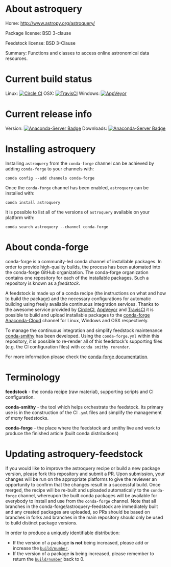 About astroquery
================

Home: http://www.astropy.org/astroquery/

Package license: BSD 3-clause

Feedstock license: BSD 3-Clause

Summary: Functions and classes to access online astronomical data resources.



Current build status
====================

Linux: [![Circle CI](https://circleci.com/gh/conda-forge/astroquery-feedstock.svg?style=shield)](https://circleci.com/gh/conda-forge/astroquery-feedstock)
OSX: [![TravisCI](https://travis-ci.org/conda-forge/astroquery-feedstock.svg?branch=master)](https://travis-ci.org/conda-forge/astroquery-feedstock)
Windows: [![AppVeyor](https://ci.appveyor.com/api/projects/status/github/conda-forge/astroquery-feedstock?svg=True)](https://ci.appveyor.com/project/conda-forge/astroquery-feedstock/branch/master)

Current release info
====================
Version: [![Anaconda-Server Badge](https://anaconda.org/conda-forge/astroquery/badges/version.svg)](https://anaconda.org/conda-forge/astroquery)
Downloads: [![Anaconda-Server Badge](https://anaconda.org/conda-forge/astroquery/badges/downloads.svg)](https://anaconda.org/conda-forge/astroquery)

Installing astroquery
=====================

Installing `astroquery` from the `conda-forge` channel can be achieved by adding `conda-forge` to your channels with:

```
conda config --add channels conda-forge
```

Once the `conda-forge` channel has been enabled, `astroquery` can be installed with:

```
conda install astroquery
```

It is possible to list all of the versions of `astroquery` available on your platform with:

```
conda search astroquery --channel conda-forge
```


About conda-forge
=================

conda-forge is a community-led conda channel of installable packages.
In order to provide high-quality builds, the process has been automated into the
conda-forge GitHub organization. The conda-forge organization contains one repository
for each of the installable packages. Such a repository is known as a *feedstock*.

A feedstock is made up of a conda recipe (the instructions on what and how to build
the package) and the necessary configurations for automatic building using freely
available continuous integration services. Thanks to the awesome service provided by
[CircleCI](https://circleci.com/), [AppVeyor](http://www.appveyor.com/)
and [TravisCI](https://travis-ci.org/) it is possible to build and upload installable
packages to the [conda-forge](https://anaconda.org/conda-forge)
[Anaconda-Cloud](http://docs.anaconda.org/) channel for Linux, Windows and OSX respectively.

To manage the continuous integration and simplify feedstock maintenance
[conda-smithy](http://github.com/conda-forge/conda-smithy) has been developed.
Using the ``conda-forge.yml`` within this repository, it is possible to re-render all of
this feedstock's supporting files (e.g. the CI configuration files) with ``conda smithy rerender``.

For more information please check the [conda-forge documentation](https://conda-forge.org/docs/).

Terminology
===========

**feedstock** - the conda recipe (raw material), supporting scripts and CI configuration.

**conda-smithy** - the tool which helps orchestrate the feedstock.
                   Its primary use is in the construction of the CI ``.yml`` files
                   and simplify the management of *many* feedstocks.

**conda-forge** - the place where the feedstock and smithy live and work to
                  produce the finished article (built conda distributions)


Updating astroquery-feedstock
=============================

If you would like to improve the astroquery recipe or build a new
package version, please fork this repository and submit a PR. Upon submission,
your changes will be run on the appropriate platforms to give the reviewer an
opportunity to confirm that the changes result in a successful build. Once
merged, the recipe will be re-built and uploaded automatically to the
`conda-forge` channel, whereupon the built conda packages will be available for
everybody to install and use from the `conda-forge` channel.
Note that all branches in the conda-forge/astroquery-feedstock are
immediately built and any created packages are uploaded, so PRs should be based
on branches in forks and branches in the main repository should only be used to
build distinct package versions.

In order to produce a uniquely identifiable distribution:
 * If the version of a package **is not** being increased, please add or increase
   the [``build/number``](http://conda.pydata.org/docs/building/meta-yaml.html#build-number-and-string).
 * If the version of a package **is** being increased, please remember to return
   the [``build/number``](http://conda.pydata.org/docs/building/meta-yaml.html#build-number-and-string)
   back to 0.
